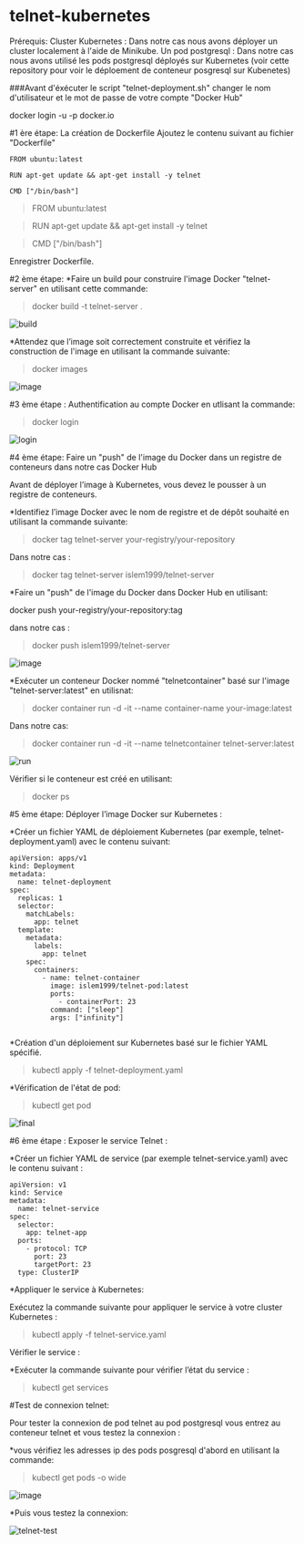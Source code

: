 # telnet-kubernetes

Prérequis:
Cluster Kubernetes : Dans notre cas nous avons déployer un cluster localement à l'aide de Minikube.
Un pod postgresql : Dans notre cas nous avons utilisé les pods postgresql déployés sur Kubernetes (voir cette repository pour voir le déploement de conteneur posgresql sur Kubenetes)

###Avant d'éxécuter le script "telnet-deployment.sh" changer le nom d'utilisateur et le mot de passe de votre compte "Docker Hub"

docker login -u <username> -p <password> docker.io

#1 ère étape: La création de Dockerfile
Ajoutez le contenu suivant au fichier "Dockerfile"

```
FROM ubuntu:latest

RUN apt-get update && apt-get install -y telnet

CMD ["/bin/bash"]
```

> FROM ubuntu:latest

> RUN apt-get update && apt-get install -y telnet

> CMD ["/bin/bash"]

Enregistrer Dockerfile.

#2 ème étape:
*Faire un build pour construire l'image Docker "telnet-server" en utilisant cette commande:

> docker build -t telnet-server .

![build](https://github.com/Islem99/telnet-kubernetes/assets/84632827/fb990b2d-1e77-4358-9224-b3fdc8033f27)

*Attendez que l’image soit correctement construite et vérifiez la construction de l'image en utilisant la commande suivante:

> docker images

![image](https://github.com/Islem99/telnet-kubernetes/assets/84632827/568d7ffa-05a1-4b49-9271-c439359a712f)

#3 ème étape : Authentification au compte Docker en utlisant la commande:

> docker login

![login](https://github.com/Islem99/telnet-kubernetes/assets/84632827/694dcd38-688d-4200-af58-e2239a5b56e9)


#4 ème étape: Faire un "push" de l'image du Docker dans un registre de conteneurs dans notre cas Docker Hub

Avant de déployer l’image à Kubernetes, vous devez le pousser à un registre de conteneurs.

  *Identifiez l’image Docker avec le nom de registre et de dépôt souhaité en utilisant la commande suivante:
  
  > docker tag telnet-server your-registry/your-repository

  Dans notre cas : 
  > docker tag telnet-server islem1999/telnet-server

*Faire un "push" de l'image du Docker dans Docker Hub en utilisant:

docker push your-registry/your-repository:tag

dans notre cas :
> docker push islem1999/telnet-server

![image](https://github.com/Islem99/telnet-kubernetes/assets/84632827/21e42230-6167-4556-9956-0b74eacb5e11)


*Exécuter un conteneur Docker nommé "telnetcontainer" basé sur l'image "telnet-server:latest" en utilisnat:

>docker container run -d -it --name container-name your-image:latest

Dans notre cas:

> docker container run -d -it --name telnetcontainer telnet-server:latest

![run](https://github.com/Islem99/telnet-kubernetes/assets/84632827/ed6d66db-487a-4fa1-b466-227d4ba9a1da)


Vérifier si le conteneur est créé en utilisant:

> docker ps

#5 ème étape: Déployer l’image Docker sur Kubernetes :

*Créer un fichier YAML de déploiement Kubernetes (par exemple, telnet-deployment.yaml) avec le contenu suivant: 

```
apiVersion: apps/v1
kind: Deployment
metadata:
  name: telnet-deployment
spec:
  replicas: 1
  selector:
    matchLabels:
      app: telnet
  template:
    metadata:
      labels:
        app: telnet
    spec:
      containers:
        - name: telnet-container
          image: islem1999/telnet-pod:latest
          ports:
            - containerPort: 23
          command: ["sleep"]
          args: ["infinity"]


```

 *Création d'un déploiement sur Kubernetes basé sur le fichier YAML spécifié.
 
 > kubectl apply -f telnet-deployment.yaml

*Vérification de l'état de pod:

> kubectl get pod

![final](https://github.com/Islem99/telnet-kubernetes/assets/84632827/6b6c1559-3b37-490c-b464-76b117c86575)

#6 ème étape : Exposer le service Telnet :

*Créer un fichier YAML de service (par exemple telnet-service.yaml) avec le contenu suivant :

```
apiVersion: v1
kind: Service
metadata:
  name: telnet-service
spec:
  selector:
    app: telnet-app
  ports:
    - protocol: TCP
      port: 23
      targetPort: 23
  type: ClusterIP
```

*Appliquer le service à Kubernetes:

Exécutez la commande suivante pour appliquer le service à votre cluster Kubernetes :

> kubectl apply -f telnet-service.yaml

Vérifier le service :

*Exécuter la commande suivante pour vérifier l’état du service :

> kubectl get services

#Test de connexion telnet: 

Pour tester la connexion de pod telnet au pod postgresql vous entrez au conteneur telnet et vous testez la connexion :

*vous vérifiez les adresses ip des pods posgresql d'abord en utilisant la commande:

> kubectl get pods -o wide

![image](https://github.com/Islem99/telnet-kubernetes/assets/84632827/e3b7517b-92ac-4688-bcb0-02c9ced7e5f9)


*Puis vous testez la connexion: 

![telnet-test](https://github.com/Islem99/telnet-kubernetes/assets/84632827/4c23f8b9-c886-4e44-9c22-fa87ab291d97)




 
